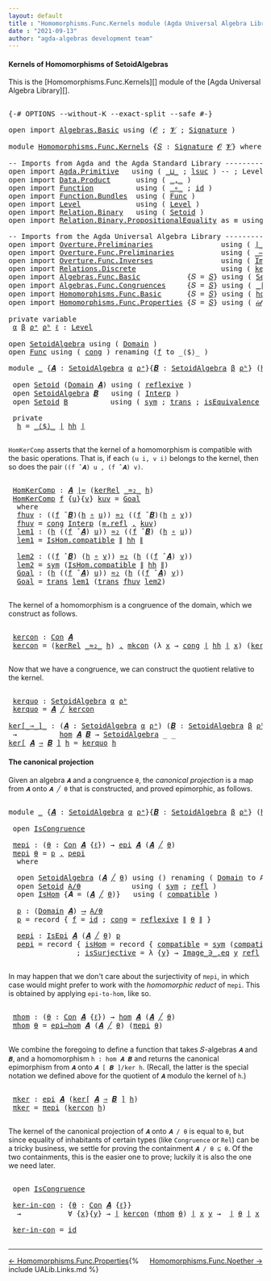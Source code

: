 ```yaml
---
layout: default
title : "Homomorphisms.Func.Kernels module (Agda Universal Algebra Library)"
date : "2021-09-13"
author: "agda-algebras development team"
---
```


#### <a id="kernels-of-homomorphisms-of-setoidalgebras">Kernels of Homomorphisms of SetoidAlgebras</a>

This is the [Homomorphisms.Func.Kernels][] module of the [Agda Universal Algebra Library][].

<pre class="Agda">

<a id="376" class="Symbol">{-#</a> <a id="380" class="Keyword">OPTIONS</a> <a id="388" class="Pragma">--without-K</a> <a id="400" class="Pragma">--exact-split</a> <a id="414" class="Pragma">--safe</a> <a id="421" class="Symbol">#-}</a>

<a id="426" class="Keyword">open</a> <a id="431" class="Keyword">import</a> <a id="438" href="Algebras.Basic.html" class="Module">Algebras.Basic</a> <a id="453" class="Keyword">using</a> <a id="459" class="Symbol">(</a><a id="460" href="Algebras.Basic.html#1130" class="Generalizable">𝓞</a> <a id="462" class="Symbol">;</a> <a id="464" href="Algebras.Basic.html#1132" class="Generalizable">𝓥</a> <a id="466" class="Symbol">;</a> <a id="468" href="Algebras.Basic.html#3858" class="Function">Signature</a> <a id="478" class="Symbol">)</a>

<a id="481" class="Keyword">module</a> <a id="488" href="Homomorphisms.Func.Kernels.html" class="Module">Homomorphisms.Func.Kernels</a> <a id="515" class="Symbol">{</a><a id="516" href="Homomorphisms.Func.Kernels.html#516" class="Bound">𝑆</a> <a id="518" class="Symbol">:</a> <a id="520" href="Algebras.Basic.html#3858" class="Function">Signature</a> <a id="530" href="Algebras.Basic.html#1130" class="Generalizable">𝓞</a> <a id="532" href="Algebras.Basic.html#1132" class="Generalizable">𝓥</a><a id="533" class="Symbol">}</a> <a id="535" class="Keyword">where</a>

<a id="542" class="Comment">-- Imports from Agda and the Agda Standard Library ------------------------------------------</a>
<a id="636" class="Keyword">open</a> <a id="641" class="Keyword">import</a> <a id="648" href="Agda.Primitive.html" class="Module">Agda.Primitive</a>   <a id="665" class="Keyword">using</a> <a id="671" class="Symbol">(</a> <a id="673" href="Agda.Primitive.html#810" class="Primitive Operator">_⊔_</a> <a id="677" class="Symbol">;</a> <a id="679" href="Agda.Primitive.html#780" class="Primitive">lsuc</a> <a id="684" class="Symbol">)</a> <a id="686" class="Comment">-- ; Level ) renaming ( Set to Type ; lzero to ℓ₀ )</a>
<a id="738" class="Keyword">open</a> <a id="743" class="Keyword">import</a> <a id="750" href="Data.Product.html" class="Module">Data.Product</a>      <a id="768" class="Keyword">using</a> <a id="774" class="Symbol">(</a> <a id="776" href="Agda.Builtin.Sigma.html#236" class="InductiveConstructor Operator">_,_</a> <a id="780" class="Symbol">)</a>
<a id="782" class="Keyword">open</a> <a id="787" class="Keyword">import</a> <a id="794" href="Function.html" class="Module">Function</a>          <a id="812" class="Keyword">using</a> <a id="818" class="Symbol">(</a> <a id="820" href="Function.Base.html#1031" class="Function Operator">_∘_</a> <a id="824" class="Symbol">;</a> <a id="826" href="Function.Base.html#615" class="Function">id</a> <a id="829" class="Symbol">)</a>
<a id="831" class="Keyword">open</a> <a id="836" class="Keyword">import</a> <a id="843" href="Function.Bundles.html" class="Module">Function.Bundles</a>  <a id="861" class="Keyword">using</a> <a id="867" class="Symbol">(</a> <a id="869" href="Function.Bundles.html#1868" class="Record">Func</a> <a id="874" class="Symbol">)</a>
<a id="876" class="Keyword">open</a> <a id="881" class="Keyword">import</a> <a id="888" href="Level.html" class="Module">Level</a>             <a id="906" class="Keyword">using</a> <a id="912" class="Symbol">(</a> <a id="914" href="Agda.Primitive.html#597" class="Postulate">Level</a> <a id="920" class="Symbol">)</a>
<a id="922" class="Keyword">open</a> <a id="927" class="Keyword">import</a> <a id="934" href="Relation.Binary.html" class="Module">Relation.Binary</a>   <a id="952" class="Keyword">using</a> <a id="958" class="Symbol">(</a> <a id="960" href="Relation.Binary.Bundles.html#1009" class="Record">Setoid</a> <a id="967" class="Symbol">)</a>
<a id="969" class="Keyword">open</a> <a id="974" class="Keyword">import</a> <a id="981" href="Relation.Binary.PropositionalEquality.html" class="Module">Relation.Binary.PropositionalEquality</a> <a id="1019" class="Symbol">as</a> <a id="1022" class="Module">≡</a> <a id="1024" class="Keyword">using</a> <a id="1030" class="Symbol">()</a>

<a id="1034" class="Comment">-- Imports from the Agda Universal Algebra Library ------------------------------------------</a>
<a id="1128" class="Keyword">open</a> <a id="1133" class="Keyword">import</a> <a id="1140" href="Overture.Preliminaries.html" class="Module">Overture.Preliminaries</a>                <a id="1178" class="Keyword">using</a> <a id="1184" class="Symbol">(</a> <a id="1186" href="Overture.Preliminaries.html#4382" class="Function Operator">∣_∣</a> <a id="1190" class="Symbol">;</a> <a id="1192" href="Overture.Preliminaries.html#4420" class="Function Operator">∥_∥</a> <a id="1196" class="Symbol">)</a>
<a id="1198" class="Keyword">open</a> <a id="1203" class="Keyword">import</a> <a id="1210" href="Overture.Func.Preliminaries.html" class="Module">Overture.Func.Preliminaries</a>           <a id="1248" class="Keyword">using</a> <a id="1254" class="Symbol">(</a> <a id="1256" href="Overture.Func.Preliminaries.html#789" class="Function Operator">_⟶_</a> <a id="1260" class="Symbol">)</a>
<a id="1262" class="Keyword">open</a> <a id="1267" class="Keyword">import</a> <a id="1274" href="Overture.Func.Inverses.html" class="Module">Overture.Func.Inverses</a>                <a id="1312" class="Keyword">using</a> <a id="1318" class="Symbol">(</a> <a id="1320" href="Overture.Func.Inverses.html#1756" class="Datatype Operator">Image_∋_</a> <a id="1329" class="Symbol">)</a>
<a id="1331" class="Keyword">open</a> <a id="1336" class="Keyword">import</a> <a id="1343" href="Relations.Discrete.html" class="Module">Relations.Discrete</a>                    <a id="1381" class="Keyword">using</a> <a id="1387" class="Symbol">(</a> <a id="1389" href="Relations.Discrete.html#3930" class="Function">kerRel</a> <a id="1396" class="Symbol">;</a> <a id="1398" href="Relations.Discrete.html#4143" class="Function">kerRelOfEquiv</a> <a id="1412" class="Symbol">)</a>
<a id="1414" class="Keyword">open</a> <a id="1419" class="Keyword">import</a> <a id="1426" href="Algebras.Func.Basic.html" class="Module">Algebras.Func.Basic</a>           <a id="1456" class="Symbol">{</a><a id="1457" class="Argument">𝑆</a> <a id="1459" class="Symbol">=</a> <a id="1461" href="Homomorphisms.Func.Kernels.html#516" class="Bound">𝑆</a><a id="1462" class="Symbol">}</a> <a id="1464" class="Keyword">using</a> <a id="1470" class="Symbol">(</a> <a id="1472" href="Algebras.Func.Basic.html#2874" class="Record">SetoidAlgebra</a> <a id="1486" class="Symbol">;</a> <a id="1488" href="Algebras.Func.Basic.html#4076" class="Function Operator">_̂_</a> <a id="1492" class="Symbol">;</a> <a id="1494" href="Algebras.Func.Basic.html#1171" class="Function">ov</a> <a id="1497" class="Symbol">)</a>
<a id="1499" class="Keyword">open</a> <a id="1504" class="Keyword">import</a> <a id="1511" href="Algebras.Func.Congruences.html" class="Module">Algebras.Func.Congruences</a>     <a id="1541" class="Symbol">{</a><a id="1542" class="Argument">𝑆</a> <a id="1544" class="Symbol">=</a> <a id="1546" href="Homomorphisms.Func.Kernels.html#516" class="Bound">𝑆</a><a id="1547" class="Symbol">}</a> <a id="1549" class="Keyword">using</a> <a id="1555" class="Symbol">(</a> <a id="1557" href="Algebras.Func.Congruences.html#1911" class="Function Operator">_∣≈_</a> <a id="1562" class="Symbol">;</a> <a id="1564" href="Algebras.Func.Congruences.html#3354" class="Function">Con</a> <a id="1568" class="Symbol">;</a> <a id="1570" href="Algebras.Func.Congruences.html#3119" class="InductiveConstructor">mkcon</a> <a id="1576" class="Symbol">;</a> <a id="1578" href="Algebras.Func.Congruences.html#4401" class="Function Operator">_╱_</a> <a id="1582" class="Symbol">;</a> <a id="1584" href="Algebras.Func.Congruences.html#3036" class="Record">IsCongruence</a> <a id="1597" class="Symbol">)</a>
<a id="1599" class="Keyword">open</a> <a id="1604" class="Keyword">import</a> <a id="1611" href="Homomorphisms.Func.Basic.html" class="Module">Homomorphisms.Func.Basic</a>      <a id="1641" class="Symbol">{</a><a id="1642" class="Argument">𝑆</a> <a id="1644" class="Symbol">=</a> <a id="1646" href="Homomorphisms.Func.Kernels.html#516" class="Bound">𝑆</a><a id="1647" class="Symbol">}</a> <a id="1649" class="Keyword">using</a> <a id="1655" class="Symbol">(</a> <a id="1657" href="Homomorphisms.Func.Basic.html#2112" class="Function">hom</a> <a id="1661" class="Symbol">;</a> <a id="1663" href="Homomorphisms.Func.Basic.html#2016" class="Record">IsHom</a> <a id="1669" class="Symbol">;</a> <a id="1671" href="Homomorphisms.Func.Basic.html#2737" class="Function">epi</a> <a id="1675" class="Symbol">;</a> <a id="1677" href="Homomorphisms.Func.Basic.html#2575" class="Record">IsEpi</a> <a id="1683" class="Symbol">;</a> <a id="1685" href="Homomorphisms.Func.Basic.html#2799" class="Function">epi→hom</a> <a id="1693" class="Symbol">)</a>
<a id="1695" class="Keyword">open</a> <a id="1700" class="Keyword">import</a> <a id="1707" href="Homomorphisms.Func.Properties.html" class="Module">Homomorphisms.Func.Properties</a> <a id="1737" class="Symbol">{</a><a id="1738" class="Argument">𝑆</a> <a id="1740" class="Symbol">=</a> <a id="1742" href="Homomorphisms.Func.Kernels.html#516" class="Bound">𝑆</a><a id="1743" class="Symbol">}</a> <a id="1745" class="Keyword">using</a> <a id="1751" class="Symbol">(</a> <a id="1753" href="Homomorphisms.Func.Properties.html#3822" class="Function">𝒾𝒹</a> <a id="1756" class="Symbol">)</a>

<a id="1759" class="Keyword">private</a> <a id="1767" class="Keyword">variable</a>
 <a id="1777" href="Homomorphisms.Func.Kernels.html#1777" class="Generalizable">α</a> <a id="1779" href="Homomorphisms.Func.Kernels.html#1779" class="Generalizable">β</a> <a id="1781" href="Homomorphisms.Func.Kernels.html#1781" class="Generalizable">ρᵃ</a> <a id="1784" href="Homomorphisms.Func.Kernels.html#1784" class="Generalizable">ρᵇ</a> <a id="1787" href="Homomorphisms.Func.Kernels.html#1787" class="Generalizable">ℓ</a> <a id="1789" class="Symbol">:</a> <a id="1791" href="Agda.Primitive.html#597" class="Postulate">Level</a>

<a id="1798" class="Keyword">open</a> <a id="1803" href="Algebras.Func.Basic.html#2874" class="Module">SetoidAlgebra</a> <a id="1817" class="Keyword">using</a> <a id="1823" class="Symbol">(</a> <a id="1825" href="Algebras.Func.Basic.html#2937" class="Field">Domain</a> <a id="1832" class="Symbol">)</a>
<a id="1834" class="Keyword">open</a> <a id="1839" href="Function.Bundles.html#1868" class="Module">Func</a> <a id="1844" class="Keyword">using</a> <a id="1850" class="Symbol">(</a> <a id="1852" href="Function.Bundles.html#1938" class="Field">cong</a> <a id="1857" class="Symbol">)</a> <a id="1859" class="Keyword">renaming</a> <a id="1868" class="Symbol">(</a><a id="1869" href="Function.Bundles.html#1919" class="Field">f</a> <a id="1871" class="Symbol">to</a> <a id="1874" class="Field">_⟨$⟩_</a> <a id="1880" class="Symbol">)</a>

<a id="1883" class="Keyword">module</a> <a id="1890" href="Homomorphisms.Func.Kernels.html#1890" class="Module">_</a> <a id="1892" class="Symbol">{</a><a id="1893" href="Homomorphisms.Func.Kernels.html#1893" class="Bound">𝑨</a> <a id="1895" class="Symbol">:</a> <a id="1897" href="Algebras.Func.Basic.html#2874" class="Record">SetoidAlgebra</a> <a id="1911" href="Homomorphisms.Func.Kernels.html#1777" class="Generalizable">α</a> <a id="1913" href="Homomorphisms.Func.Kernels.html#1781" class="Generalizable">ρᵃ</a><a id="1915" class="Symbol">}{</a><a id="1917" href="Homomorphisms.Func.Kernels.html#1917" class="Bound">𝑩</a> <a id="1919" class="Symbol">:</a> <a id="1921" href="Algebras.Func.Basic.html#2874" class="Record">SetoidAlgebra</a> <a id="1935" href="Homomorphisms.Func.Kernels.html#1779" class="Generalizable">β</a> <a id="1937" href="Homomorphisms.Func.Kernels.html#1784" class="Generalizable">ρᵇ</a><a id="1939" class="Symbol">}</a> <a id="1941" class="Symbol">(</a><a id="1942" href="Homomorphisms.Func.Kernels.html#1942" class="Bound">hh</a> <a id="1945" class="Symbol">:</a> <a id="1947" href="Homomorphisms.Func.Basic.html#2112" class="Function">hom</a> <a id="1951" href="Homomorphisms.Func.Kernels.html#1893" class="Bound">𝑨</a> <a id="1953" href="Homomorphisms.Func.Kernels.html#1917" class="Bound">𝑩</a><a id="1954" class="Symbol">)</a> <a id="1956" class="Keyword">where</a>

 <a id="1964" class="Keyword">open</a> <a id="1969" href="Relation.Binary.Bundles.html#1009" class="Module">Setoid</a> <a id="1976" class="Symbol">(</a><a id="1977" href="Algebras.Func.Basic.html#2937" class="Field">Domain</a> <a id="1984" href="Homomorphisms.Func.Kernels.html#1893" class="Bound">𝑨</a><a id="1985" class="Symbol">)</a> <a id="1987" class="Keyword">using</a> <a id="1993" class="Symbol">(</a> <a id="1995" href="Relation.Binary.Structures.html#1646" class="Function">reflexive</a> <a id="2005" class="Symbol">)</a>                   <a id="2025" class="Keyword">renaming</a> <a id="2034" class="Symbol">(</a> <a id="2036" href="Relation.Binary.Bundles.html#1098" class="Field Operator">_≈_</a> <a id="2040" class="Symbol">to</a> <a id="2043" class="Field Operator">_≈₁_</a> <a id="2048" class="Symbol">)</a>
 <a id="2051" class="Keyword">open</a> <a id="2056" href="Algebras.Func.Basic.html#2874" class="Module">SetoidAlgebra</a> <a id="2070" href="Homomorphisms.Func.Kernels.html#1917" class="Bound">𝑩</a>   <a id="2074" class="Keyword">using</a> <a id="2080" class="Symbol">(</a> <a id="2082" href="Algebras.Func.Basic.html#2959" class="Field">Interp</a> <a id="2089" class="Symbol">)</a>                      <a id="2112" class="Keyword">renaming</a> <a id="2121" class="Symbol">(</a><a id="2122" href="Algebras.Func.Basic.html#2937" class="Field">Domain</a> <a id="2129" class="Symbol">to</a> <a id="2132" class="Field">B</a> <a id="2134" class="Symbol">)</a>
 <a id="2137" class="Keyword">open</a> <a id="2142" href="Relation.Binary.Bundles.html#1009" class="Module">Setoid</a> <a id="2149" href="Homomorphisms.Func.Kernels.html#2132" class="Function">B</a>          <a id="2160" class="Keyword">using</a> <a id="2166" class="Symbol">(</a> <a id="2168" href="Relation.Binary.Structures.html#1594" class="Function">sym</a> <a id="2172" class="Symbol">;</a> <a id="2174" href="Relation.Binary.Structures.html#1620" class="Function">trans</a> <a id="2180" class="Symbol">;</a> <a id="2182" href="Relation.Binary.Bundles.html#1132" class="Field">isEquivalence</a> <a id="2196" class="Symbol">)</a> <a id="2198" class="Keyword">renaming</a> <a id="2207" class="Symbol">(</a> <a id="2209" href="Relation.Binary.Bundles.html#1098" class="Field Operator">_≈_</a> <a id="2213" class="Symbol">to</a> <a id="2216" class="Field Operator">_≈₂_</a> <a id="2221" class="Symbol">)</a>

 <a id="2225" class="Keyword">private</a>
  <a id="2235" href="Homomorphisms.Func.Kernels.html#2235" class="Function">h</a> <a id="2237" class="Symbol">=</a> <a id="2239" href="Homomorphisms.Func.Kernels.html#1874" class="Field Operator">_⟨$⟩_</a> <a id="2245" href="Overture.Preliminaries.html#4382" class="Function Operator">∣</a> <a id="2247" href="Homomorphisms.Func.Kernels.html#1942" class="Bound">hh</a> <a id="2250" href="Overture.Preliminaries.html#4382" class="Function Operator">∣</a>

</pre>

`HomKerComp` asserts that the kernel of a homomorphism is compatible with the basic operations.
That is, if each `(u i, v i)` belongs to the kernel, then so does the pair `((f ̂ 𝑨) u , (f ̂ 𝑨) v)`.

<pre class="Agda">

 <a id="2479" href="Homomorphisms.Func.Kernels.html#2479" class="Function">HomKerComp</a> <a id="2490" class="Symbol">:</a> <a id="2492" href="Homomorphisms.Func.Kernels.html#1893" class="Bound">𝑨</a> <a id="2494" href="Algebras.Func.Congruences.html#1911" class="Function Operator">∣≈</a> <a id="2497" class="Symbol">(</a><a id="2498" href="Relations.Discrete.html#3930" class="Function">kerRel</a> <a id="2505" href="Homomorphisms.Func.Kernels.html#2216" class="Function Operator">_≈₂_</a> <a id="2510" href="Homomorphisms.Func.Kernels.html#2235" class="Function">h</a><a id="2511" class="Symbol">)</a>
 <a id="2514" href="Homomorphisms.Func.Kernels.html#2479" class="Function">HomKerComp</a> <a id="2525" href="Homomorphisms.Func.Kernels.html#2525" class="Bound">f</a> <a id="2527" class="Symbol">{</a><a id="2528" href="Homomorphisms.Func.Kernels.html#2528" class="Bound">u</a><a id="2529" class="Symbol">}{</a><a id="2531" href="Homomorphisms.Func.Kernels.html#2531" class="Bound">v</a><a id="2532" class="Symbol">}</a> <a id="2534" href="Homomorphisms.Func.Kernels.html#2534" class="Bound">kuv</a> <a id="2538" class="Symbol">=</a> <a id="2540" href="Homomorphisms.Func.Kernels.html#2802" class="Function">Goal</a>
  <a id="2547" class="Keyword">where</a>
  <a id="2555" href="Homomorphisms.Func.Kernels.html#2555" class="Function">fhuv</a> <a id="2560" class="Symbol">:</a> <a id="2562" class="Symbol">((</a><a id="2564" href="Homomorphisms.Func.Kernels.html#2525" class="Bound">f</a> <a id="2566" href="Algebras.Func.Basic.html#4076" class="Function Operator">̂</a> <a id="2568" href="Homomorphisms.Func.Kernels.html#1917" class="Bound">𝑩</a><a id="2569" class="Symbol">)(</a><a id="2571" href="Homomorphisms.Func.Kernels.html#2235" class="Function">h</a> <a id="2573" href="Function.Base.html#1031" class="Function Operator">∘</a> <a id="2575" href="Homomorphisms.Func.Kernels.html#2528" class="Bound">u</a><a id="2576" class="Symbol">))</a> <a id="2579" href="Homomorphisms.Func.Kernels.html#2216" class="Function Operator">≈₂</a> <a id="2582" class="Symbol">((</a><a id="2584" href="Homomorphisms.Func.Kernels.html#2525" class="Bound">f</a> <a id="2586" href="Algebras.Func.Basic.html#4076" class="Function Operator">̂</a> <a id="2588" href="Homomorphisms.Func.Kernels.html#1917" class="Bound">𝑩</a><a id="2589" class="Symbol">)(</a><a id="2591" href="Homomorphisms.Func.Kernels.html#2235" class="Function">h</a> <a id="2593" href="Function.Base.html#1031" class="Function Operator">∘</a> <a id="2595" href="Homomorphisms.Func.Kernels.html#2531" class="Bound">v</a><a id="2596" class="Symbol">))</a>
  <a id="2601" href="Homomorphisms.Func.Kernels.html#2555" class="Function">fhuv</a> <a id="2606" class="Symbol">=</a> <a id="2608" href="Function.Bundles.html#1938" class="Field">cong</a> <a id="2613" href="Algebras.Func.Basic.html#2959" class="Function">Interp</a> <a id="2620" class="Symbol">(</a><a id="2621" href="Agda.Builtin.Equality.html#208" class="InductiveConstructor">≡.refl</a> <a id="2628" href="Agda.Builtin.Sigma.html#236" class="InductiveConstructor Operator">,</a> <a id="2630" href="Homomorphisms.Func.Kernels.html#2534" class="Bound">kuv</a><a id="2633" class="Symbol">)</a>
  <a id="2637" href="Homomorphisms.Func.Kernels.html#2637" class="Function">lem1</a> <a id="2642" class="Symbol">:</a> <a id="2644" class="Symbol">(</a><a id="2645" href="Homomorphisms.Func.Kernels.html#2235" class="Function">h</a> <a id="2647" class="Symbol">((</a><a id="2649" href="Homomorphisms.Func.Kernels.html#2525" class="Bound">f</a> <a id="2651" href="Algebras.Func.Basic.html#4076" class="Function Operator">̂</a> <a id="2653" href="Homomorphisms.Func.Kernels.html#1893" class="Bound">𝑨</a><a id="2654" class="Symbol">)</a> <a id="2656" href="Homomorphisms.Func.Kernels.html#2528" class="Bound">u</a><a id="2657" class="Symbol">))</a> <a id="2660" href="Homomorphisms.Func.Kernels.html#2216" class="Function Operator">≈₂</a> <a id="2663" class="Symbol">((</a><a id="2665" href="Homomorphisms.Func.Kernels.html#2525" class="Bound">f</a> <a id="2667" href="Algebras.Func.Basic.html#4076" class="Function Operator">̂</a> <a id="2669" href="Homomorphisms.Func.Kernels.html#1917" class="Bound">𝑩</a><a id="2670" class="Symbol">)</a> <a id="2672" class="Symbol">(</a><a id="2673" href="Homomorphisms.Func.Kernels.html#2235" class="Function">h</a> <a id="2675" href="Function.Base.html#1031" class="Function Operator">∘</a> <a id="2677" href="Homomorphisms.Func.Kernels.html#2528" class="Bound">u</a><a id="2678" class="Symbol">))</a>
  <a id="2683" href="Homomorphisms.Func.Kernels.html#2637" class="Function">lem1</a> <a id="2688" class="Symbol">=</a> <a id="2690" href="Homomorphisms.Func.Basic.html#2080" class="Field">IsHom.compatible</a> <a id="2707" href="Overture.Preliminaries.html#4420" class="Function Operator">∥</a> <a id="2709" href="Homomorphisms.Func.Kernels.html#1942" class="Bound">hh</a> <a id="2712" href="Overture.Preliminaries.html#4420" class="Function Operator">∥</a>

  <a id="2717" href="Homomorphisms.Func.Kernels.html#2717" class="Function">lem2</a> <a id="2722" class="Symbol">:</a> <a id="2724" class="Symbol">((</a><a id="2726" href="Homomorphisms.Func.Kernels.html#2525" class="Bound">f</a> <a id="2728" href="Algebras.Func.Basic.html#4076" class="Function Operator">̂</a> <a id="2730" href="Homomorphisms.Func.Kernels.html#1917" class="Bound">𝑩</a><a id="2731" class="Symbol">)</a> <a id="2733" class="Symbol">(</a><a id="2734" href="Homomorphisms.Func.Kernels.html#2235" class="Function">h</a> <a id="2736" href="Function.Base.html#1031" class="Function Operator">∘</a> <a id="2738" href="Homomorphisms.Func.Kernels.html#2531" class="Bound">v</a><a id="2739" class="Symbol">))</a> <a id="2742" href="Homomorphisms.Func.Kernels.html#2216" class="Function Operator">≈₂</a> <a id="2745" class="Symbol">(</a><a id="2746" href="Homomorphisms.Func.Kernels.html#2235" class="Function">h</a> <a id="2748" class="Symbol">((</a><a id="2750" href="Homomorphisms.Func.Kernels.html#2525" class="Bound">f</a> <a id="2752" href="Algebras.Func.Basic.html#4076" class="Function Operator">̂</a> <a id="2754" href="Homomorphisms.Func.Kernels.html#1893" class="Bound">𝑨</a><a id="2755" class="Symbol">)</a> <a id="2757" href="Homomorphisms.Func.Kernels.html#2531" class="Bound">v</a><a id="2758" class="Symbol">))</a>
  <a id="2763" href="Homomorphisms.Func.Kernels.html#2717" class="Function">lem2</a> <a id="2768" class="Symbol">=</a> <a id="2770" href="Relation.Binary.Structures.html#1594" class="Function">sym</a> <a id="2774" class="Symbol">(</a><a id="2775" href="Homomorphisms.Func.Basic.html#2080" class="Field">IsHom.compatible</a> <a id="2792" href="Overture.Preliminaries.html#4420" class="Function Operator">∥</a> <a id="2794" href="Homomorphisms.Func.Kernels.html#1942" class="Bound">hh</a> <a id="2797" href="Overture.Preliminaries.html#4420" class="Function Operator">∥</a><a id="2798" class="Symbol">)</a>
  <a id="2802" href="Homomorphisms.Func.Kernels.html#2802" class="Function">Goal</a> <a id="2807" class="Symbol">:</a> <a id="2809" class="Symbol">(</a><a id="2810" href="Homomorphisms.Func.Kernels.html#2235" class="Function">h</a> <a id="2812" class="Symbol">((</a><a id="2814" href="Homomorphisms.Func.Kernels.html#2525" class="Bound">f</a> <a id="2816" href="Algebras.Func.Basic.html#4076" class="Function Operator">̂</a> <a id="2818" href="Homomorphisms.Func.Kernels.html#1893" class="Bound">𝑨</a><a id="2819" class="Symbol">)</a> <a id="2821" href="Homomorphisms.Func.Kernels.html#2528" class="Bound">u</a><a id="2822" class="Symbol">))</a> <a id="2825" href="Homomorphisms.Func.Kernels.html#2216" class="Function Operator">≈₂</a> <a id="2828" class="Symbol">(</a><a id="2829" href="Homomorphisms.Func.Kernels.html#2235" class="Function">h</a> <a id="2831" class="Symbol">((</a><a id="2833" href="Homomorphisms.Func.Kernels.html#2525" class="Bound">f</a> <a id="2835" href="Algebras.Func.Basic.html#4076" class="Function Operator">̂</a> <a id="2837" href="Homomorphisms.Func.Kernels.html#1893" class="Bound">𝑨</a><a id="2838" class="Symbol">)</a> <a id="2840" href="Homomorphisms.Func.Kernels.html#2531" class="Bound">v</a><a id="2841" class="Symbol">))</a>
  <a id="2846" href="Homomorphisms.Func.Kernels.html#2802" class="Function">Goal</a> <a id="2851" class="Symbol">=</a> <a id="2853" href="Relation.Binary.Structures.html#1620" class="Function">trans</a> <a id="2859" href="Homomorphisms.Func.Kernels.html#2637" class="Function">lem1</a> <a id="2864" class="Symbol">(</a><a id="2865" href="Relation.Binary.Structures.html#1620" class="Function">trans</a> <a id="2871" href="Homomorphisms.Func.Kernels.html#2555" class="Function">fhuv</a> <a id="2876" href="Homomorphisms.Func.Kernels.html#2717" class="Function">lem2</a><a id="2880" class="Symbol">)</a>

</pre>

The kernel of a homomorphism is a congruence of the domain, which we construct as follows.

<pre class="Agda">

 <a id="3002" href="Homomorphisms.Func.Kernels.html#3002" class="Function">kercon</a> <a id="3009" class="Symbol">:</a> <a id="3011" href="Algebras.Func.Congruences.html#3354" class="Function">Con</a> <a id="3015" href="Homomorphisms.Func.Kernels.html#1893" class="Bound">𝑨</a>
 <a id="3018" href="Homomorphisms.Func.Kernels.html#3002" class="Function">kercon</a> <a id="3025" class="Symbol">=</a> <a id="3027" class="Symbol">(</a><a id="3028" href="Relations.Discrete.html#3930" class="Function">kerRel</a> <a id="3035" href="Homomorphisms.Func.Kernels.html#2216" class="Function Operator">_≈₂_</a> <a id="3040" href="Homomorphisms.Func.Kernels.html#2235" class="Function">h</a><a id="3041" class="Symbol">)</a> <a id="3043" href="Agda.Builtin.Sigma.html#236" class="InductiveConstructor Operator">,</a> <a id="3045" href="Algebras.Func.Congruences.html#3119" class="InductiveConstructor">mkcon</a> <a id="3051" class="Symbol">(λ</a> <a id="3054" href="Homomorphisms.Func.Kernels.html#3054" class="Bound">x</a> <a id="3056" class="Symbol">→</a> <a id="3058" href="Function.Bundles.html#1938" class="Field">cong</a> <a id="3063" href="Overture.Preliminaries.html#4382" class="Function Operator">∣</a> <a id="3065" href="Homomorphisms.Func.Kernels.html#1942" class="Bound">hh</a> <a id="3068" href="Overture.Preliminaries.html#4382" class="Function Operator">∣</a> <a id="3070" href="Homomorphisms.Func.Kernels.html#3054" class="Bound">x</a><a id="3071" class="Symbol">)</a> <a id="3073" class="Symbol">(</a><a id="3074" href="Relations.Discrete.html#4143" class="Function">kerRelOfEquiv</a> <a id="3088" href="Relation.Binary.Bundles.html#1132" class="Function">isEquivalence</a> <a id="3102" href="Homomorphisms.Func.Kernels.html#2235" class="Function">h</a><a id="3103" class="Symbol">)</a> <a id="3105" class="Symbol">(</a><a id="3106" href="Homomorphisms.Func.Kernels.html#2479" class="Function">HomKerComp</a><a id="3116" class="Symbol">)</a>

</pre>

Now that we have a congruence, we can construct the quotient relative to the kernel.

<pre class="Agda">

 <a id="3232" href="Homomorphisms.Func.Kernels.html#3232" class="Function">kerquo</a> <a id="3239" class="Symbol">:</a> <a id="3241" href="Algebras.Func.Basic.html#2874" class="Record">SetoidAlgebra</a> <a id="3255" href="Homomorphisms.Func.Kernels.html#1911" class="Bound">α</a> <a id="3257" href="Homomorphisms.Func.Kernels.html#1937" class="Bound">ρᵇ</a>
 <a id="3261" href="Homomorphisms.Func.Kernels.html#3232" class="Function">kerquo</a> <a id="3268" class="Symbol">=</a> <a id="3270" href="Homomorphisms.Func.Kernels.html#1893" class="Bound">𝑨</a> <a id="3272" href="Algebras.Func.Congruences.html#4401" class="Function Operator">╱</a> <a id="3274" href="Homomorphisms.Func.Kernels.html#3002" class="Function">kercon</a>

<a id="ker[_⇒_]_"></a><a id="3282" href="Homomorphisms.Func.Kernels.html#3282" class="Function Operator">ker[_⇒_]_</a> <a id="3292" class="Symbol">:</a> <a id="3294" class="Symbol">(</a><a id="3295" href="Homomorphisms.Func.Kernels.html#3295" class="Bound">𝑨</a> <a id="3297" class="Symbol">:</a> <a id="3299" href="Algebras.Func.Basic.html#2874" class="Record">SetoidAlgebra</a> <a id="3313" href="Homomorphisms.Func.Kernels.html#1777" class="Generalizable">α</a> <a id="3315" href="Homomorphisms.Func.Kernels.html#1781" class="Generalizable">ρᵃ</a><a id="3317" class="Symbol">)</a> <a id="3319" class="Symbol">(</a><a id="3320" href="Homomorphisms.Func.Kernels.html#3320" class="Bound">𝑩</a> <a id="3322" class="Symbol">:</a> <a id="3324" href="Algebras.Func.Basic.html#2874" class="Record">SetoidAlgebra</a> <a id="3338" href="Homomorphisms.Func.Kernels.html#1779" class="Generalizable">β</a> <a id="3340" href="Homomorphisms.Func.Kernels.html#1784" class="Generalizable">ρᵇ</a><a id="3342" class="Symbol">)</a>
 <a id="3345" class="Symbol">→</a>          <a id="3356" href="Homomorphisms.Func.Basic.html#2112" class="Function">hom</a> <a id="3360" href="Homomorphisms.Func.Kernels.html#3295" class="Bound">𝑨</a> <a id="3362" href="Homomorphisms.Func.Kernels.html#3320" class="Bound">𝑩</a> <a id="3364" class="Symbol">→</a> <a id="3366" href="Algebras.Func.Basic.html#2874" class="Record">SetoidAlgebra</a> <a id="3380" class="Symbol">_</a> <a id="3382" class="Symbol">_</a>
<a id="3384" href="Homomorphisms.Func.Kernels.html#3282" class="Function Operator">ker[</a> <a id="3389" href="Homomorphisms.Func.Kernels.html#3389" class="Bound">𝑨</a> <a id="3391" href="Homomorphisms.Func.Kernels.html#3282" class="Function Operator">⇒</a> <a id="3393" href="Homomorphisms.Func.Kernels.html#3393" class="Bound">𝑩</a> <a id="3395" href="Homomorphisms.Func.Kernels.html#3282" class="Function Operator">]</a> <a id="3397" href="Homomorphisms.Func.Kernels.html#3397" class="Bound">h</a> <a id="3399" class="Symbol">=</a> <a id="3401" href="Homomorphisms.Func.Kernels.html#3232" class="Function">kerquo</a> <a id="3408" href="Homomorphisms.Func.Kernels.html#3397" class="Bound">h</a>
</pre>


#### <a id="the-canonical-projection">The canonical projection</a>

Given an algebra `𝑨` and a congruence `θ`, the *canonical projection* is a map from `𝑨` onto `𝑨 ╱ θ` that is constructed, and proved epimorphic, as follows.

<pre class="Agda">

<a id="3663" class="Keyword">module</a> <a id="3670" href="Homomorphisms.Func.Kernels.html#3670" class="Module">_</a> <a id="3672" class="Symbol">{</a><a id="3673" href="Homomorphisms.Func.Kernels.html#3673" class="Bound">𝑨</a> <a id="3675" class="Symbol">:</a> <a id="3677" href="Algebras.Func.Basic.html#2874" class="Record">SetoidAlgebra</a> <a id="3691" href="Homomorphisms.Func.Kernels.html#1777" class="Generalizable">α</a> <a id="3693" href="Homomorphisms.Func.Kernels.html#1781" class="Generalizable">ρᵃ</a><a id="3695" class="Symbol">}{</a><a id="3697" href="Homomorphisms.Func.Kernels.html#3697" class="Bound">𝑩</a> <a id="3699" class="Symbol">:</a> <a id="3701" href="Algebras.Func.Basic.html#2874" class="Record">SetoidAlgebra</a> <a id="3715" href="Homomorphisms.Func.Kernels.html#1779" class="Generalizable">β</a> <a id="3717" href="Homomorphisms.Func.Kernels.html#1784" class="Generalizable">ρᵇ</a><a id="3719" class="Symbol">}</a> <a id="3721" class="Symbol">(</a><a id="3722" href="Homomorphisms.Func.Kernels.html#3722" class="Bound">h</a> <a id="3724" class="Symbol">:</a> <a id="3726" href="Homomorphisms.Func.Basic.html#2112" class="Function">hom</a> <a id="3730" href="Homomorphisms.Func.Kernels.html#3673" class="Bound">𝑨</a> <a id="3732" href="Homomorphisms.Func.Kernels.html#3697" class="Bound">𝑩</a><a id="3733" class="Symbol">)</a> <a id="3735" class="Keyword">where</a>

 <a id="3743" class="Keyword">open</a> <a id="3748" href="Algebras.Func.Congruences.html#3036" class="Module">IsCongruence</a>

 <a id="3763" href="Homomorphisms.Func.Kernels.html#3763" class="Function">πepi</a> <a id="3768" class="Symbol">:</a> <a id="3770" class="Symbol">(</a><a id="3771" href="Homomorphisms.Func.Kernels.html#3771" class="Bound">θ</a> <a id="3773" class="Symbol">:</a> <a id="3775" href="Algebras.Func.Congruences.html#3354" class="Function">Con</a> <a id="3779" href="Homomorphisms.Func.Kernels.html#3673" class="Bound">𝑨</a> <a id="3781" class="Symbol">{</a><a id="3782" href="Homomorphisms.Func.Kernels.html#1787" class="Generalizable">ℓ</a><a id="3783" class="Symbol">})</a> <a id="3786" class="Symbol">→</a> <a id="3788" href="Homomorphisms.Func.Basic.html#2737" class="Function">epi</a> <a id="3792" href="Homomorphisms.Func.Kernels.html#3673" class="Bound">𝑨</a> <a id="3794" class="Symbol">(</a><a id="3795" href="Homomorphisms.Func.Kernels.html#3673" class="Bound">𝑨</a> <a id="3797" href="Algebras.Func.Congruences.html#4401" class="Function Operator">╱</a> <a id="3799" href="Homomorphisms.Func.Kernels.html#3771" class="Bound">θ</a><a id="3800" class="Symbol">)</a>
 <a id="3803" href="Homomorphisms.Func.Kernels.html#3763" class="Function">πepi</a> <a id="3808" href="Homomorphisms.Func.Kernels.html#3808" class="Bound">θ</a> <a id="3810" class="Symbol">=</a> <a id="3812" href="Homomorphisms.Func.Kernels.html#3998" class="Function">p</a> <a id="3814" href="Agda.Builtin.Sigma.html#236" class="InductiveConstructor Operator">,</a> <a id="3816" href="Homomorphisms.Func.Kernels.html#4071" class="Function">pepi</a>
  <a id="3823" class="Keyword">where</a>

  <a id="3832" class="Keyword">open</a> <a id="3837" href="Algebras.Func.Basic.html#2874" class="Module">SetoidAlgebra</a> <a id="3851" class="Symbol">(</a><a id="3852" href="Homomorphisms.Func.Kernels.html#3673" class="Bound">𝑨</a> <a id="3854" href="Algebras.Func.Congruences.html#4401" class="Function Operator">╱</a> <a id="3856" href="Homomorphisms.Func.Kernels.html#3808" class="Bound">θ</a><a id="3857" class="Symbol">)</a> <a id="3859" class="Keyword">using</a> <a id="3865" class="Symbol">()</a> <a id="3868" class="Keyword">renaming</a> <a id="3877" class="Symbol">(</a> <a id="3879" href="Algebras.Func.Basic.html#2937" class="Field">Domain</a> <a id="3886" class="Symbol">to</a> <a id="3889" class="Field">A/θ</a> <a id="3893" class="Symbol">)</a>
  <a id="3897" class="Keyword">open</a> <a id="3902" href="Relation.Binary.Bundles.html#1009" class="Module">Setoid</a> <a id="3909" href="Homomorphisms.Func.Kernels.html#3889" class="Function">A/θ</a>            <a id="3924" class="Keyword">using</a> <a id="3930" class="Symbol">(</a> <a id="3932" href="Relation.Binary.Structures.html#1594" class="Function">sym</a> <a id="3936" class="Symbol">;</a> <a id="3938" href="Relation.Binary.Structures.html#1568" class="Function">refl</a> <a id="3943" class="Symbol">)</a>
  <a id="3947" class="Keyword">open</a> <a id="3952" href="Homomorphisms.Func.Basic.html#2016" class="Module">IsHom</a> <a id="3958" class="Symbol">{</a><a id="3959" class="Argument">𝑨</a> <a id="3961" class="Symbol">=</a> <a id="3963" class="Symbol">(</a><a id="3964" href="Homomorphisms.Func.Kernels.html#3673" class="Bound">𝑨</a> <a id="3966" href="Algebras.Func.Congruences.html#4401" class="Function Operator">╱</a> <a id="3968" href="Homomorphisms.Func.Kernels.html#3808" class="Bound">θ</a><a id="3969" class="Symbol">)}</a>   <a id="3974" class="Keyword">using</a> <a id="3980" class="Symbol">(</a> <a id="3982" href="Homomorphisms.Func.Basic.html#2080" class="Field">compatible</a> <a id="3993" class="Symbol">)</a>

  <a id="3998" href="Homomorphisms.Func.Kernels.html#3998" class="Function">p</a> <a id="4000" class="Symbol">:</a> <a id="4002" class="Symbol">(</a><a id="4003" href="Algebras.Func.Basic.html#2937" class="Field">Domain</a> <a id="4010" href="Homomorphisms.Func.Kernels.html#3673" class="Bound">𝑨</a><a id="4011" class="Symbol">)</a> <a id="4013" href="Overture.Func.Preliminaries.html#789" class="Function Operator">⟶</a> <a id="4015" href="Homomorphisms.Func.Kernels.html#3889" class="Function">A/θ</a>
  <a id="4021" href="Homomorphisms.Func.Kernels.html#3998" class="Function">p</a> <a id="4023" class="Symbol">=</a> <a id="4025" class="Keyword">record</a> <a id="4032" class="Symbol">{</a> <a id="4034" href="Function.Bundles.html#1919" class="Field">f</a> <a id="4036" class="Symbol">=</a> <a id="4038" href="Function.Base.html#615" class="Function">id</a> <a id="4041" class="Symbol">;</a> <a id="4043" href="Function.Bundles.html#1938" class="Field">cong</a> <a id="4048" class="Symbol">=</a> <a id="4050" href="Algebras.Func.Congruences.html#3139" class="Field">reflexive</a> <a id="4060" href="Overture.Preliminaries.html#4420" class="Function Operator">∥</a> <a id="4062" href="Homomorphisms.Func.Kernels.html#3808" class="Bound">θ</a> <a id="4064" href="Overture.Preliminaries.html#4420" class="Function Operator">∥</a> <a id="4066" class="Symbol">}</a>

  <a id="4071" href="Homomorphisms.Func.Kernels.html#4071" class="Function">pepi</a> <a id="4076" class="Symbol">:</a> <a id="4078" href="Homomorphisms.Func.Basic.html#2575" class="Record">IsEpi</a> <a id="4084" href="Homomorphisms.Func.Kernels.html#3673" class="Bound">𝑨</a> <a id="4086" class="Symbol">(</a><a id="4087" href="Homomorphisms.Func.Kernels.html#3673" class="Bound">𝑨</a> <a id="4089" href="Algebras.Func.Congruences.html#4401" class="Function Operator">╱</a> <a id="4091" href="Homomorphisms.Func.Kernels.html#3808" class="Bound">θ</a><a id="4092" class="Symbol">)</a> <a id="4094" href="Homomorphisms.Func.Kernels.html#3998" class="Function">p</a>
  <a id="4098" href="Homomorphisms.Func.Kernels.html#4071" class="Function">pepi</a> <a id="4103" class="Symbol">=</a> <a id="4105" class="Keyword">record</a> <a id="4112" class="Symbol">{</a> <a id="4114" href="Homomorphisms.Func.Basic.html#2643" class="Field">isHom</a> <a id="4120" class="Symbol">=</a> <a id="4122" class="Keyword">record</a> <a id="4129" class="Symbol">{</a> <a id="4131" href="Homomorphisms.Func.Basic.html#2080" class="Field">compatible</a> <a id="4142" class="Symbol">=</a> <a id="4144" href="Relation.Binary.Structures.html#1594" class="Function">sym</a> <a id="4148" class="Symbol">(</a><a id="4149" href="Homomorphisms.Func.Basic.html#2080" class="Field">compatible</a> <a id="4160" href="Overture.Preliminaries.html#4420" class="Function Operator">∥</a> <a id="4162" href="Homomorphisms.Func.Properties.html#3822" class="Function">𝒾𝒹</a> <a id="4165" href="Overture.Preliminaries.html#4420" class="Function Operator">∥</a><a id="4166" class="Symbol">)</a> <a id="4168" class="Symbol">}</a>
                <a id="4186" class="Symbol">;</a> <a id="4188" href="Homomorphisms.Func.Basic.html#2662" class="Field">isSurjective</a> <a id="4201" class="Symbol">=</a> <a id="4203" class="Symbol">λ</a> <a id="4205" class="Symbol">{</a><a id="4206" href="Homomorphisms.Func.Kernels.html#4206" class="Bound">y</a><a id="4207" class="Symbol">}</a> <a id="4209" class="Symbol">→</a> <a id="4211" href="Overture.Func.Inverses.html#1812" class="InductiveConstructor">Image_∋_.eq</a> <a id="4223" href="Homomorphisms.Func.Kernels.html#4206" class="Bound">y</a> <a id="4225" href="Relation.Binary.Structures.html#1568" class="Function">refl</a> <a id="4230" class="Symbol">}</a>
 
</pre>

In may happen that we don't care about the surjectivity of `πepi`, in which case would might prefer to work with the *homomorphic reduct* of `πepi`. This is obtained by applying `epi-to-hom`, like so.

<pre class="Agda">

 <a id="4463" href="Homomorphisms.Func.Kernels.html#4463" class="Function">πhom</a> <a id="4468" class="Symbol">:</a> <a id="4470" class="Symbol">(</a><a id="4471" href="Homomorphisms.Func.Kernels.html#4471" class="Bound">θ</a> <a id="4473" class="Symbol">:</a> <a id="4475" href="Algebras.Func.Congruences.html#3354" class="Function">Con</a> <a id="4479" href="Homomorphisms.Func.Kernels.html#3673" class="Bound">𝑨</a> <a id="4481" class="Symbol">{</a><a id="4482" href="Homomorphisms.Func.Kernels.html#1787" class="Generalizable">ℓ</a><a id="4483" class="Symbol">})</a> <a id="4486" class="Symbol">→</a> <a id="4488" href="Homomorphisms.Func.Basic.html#2112" class="Function">hom</a> <a id="4492" href="Homomorphisms.Func.Kernels.html#3673" class="Bound">𝑨</a> <a id="4494" class="Symbol">(</a><a id="4495" href="Homomorphisms.Func.Kernels.html#3673" class="Bound">𝑨</a> <a id="4497" href="Algebras.Func.Congruences.html#4401" class="Function Operator">╱</a> <a id="4499" href="Homomorphisms.Func.Kernels.html#4471" class="Bound">θ</a><a id="4500" class="Symbol">)</a>
 <a id="4503" href="Homomorphisms.Func.Kernels.html#4463" class="Function">πhom</a> <a id="4508" href="Homomorphisms.Func.Kernels.html#4508" class="Bound">θ</a> <a id="4510" class="Symbol">=</a> <a id="4512" href="Homomorphisms.Func.Basic.html#2799" class="Function">epi→hom</a> <a id="4520" href="Homomorphisms.Func.Kernels.html#3673" class="Bound">𝑨</a> <a id="4522" class="Symbol">(</a><a id="4523" href="Homomorphisms.Func.Kernels.html#3673" class="Bound">𝑨</a> <a id="4525" href="Algebras.Func.Congruences.html#4401" class="Function Operator">╱</a> <a id="4527" href="Homomorphisms.Func.Kernels.html#4508" class="Bound">θ</a><a id="4528" class="Symbol">)</a> <a id="4530" class="Symbol">(</a><a id="4531" href="Homomorphisms.Func.Kernels.html#3763" class="Function">πepi</a> <a id="4536" href="Homomorphisms.Func.Kernels.html#4508" class="Bound">θ</a><a id="4537" class="Symbol">)</a>

</pre>


We combine the foregoing to define a function that takes 𝑆-algebras `𝑨` and `𝑩`, and a homomorphism `h : hom 𝑨 𝑩` and returns the canonical epimorphism from `𝑨` onto `𝑨 [ 𝑩 ]/ker h`. (Recall, the latter is the special notation we defined above for the quotient of `𝑨` modulo the kernel of `h`.)

<pre class="Agda">

 <a id="4864" href="Homomorphisms.Func.Kernels.html#4864" class="Function">πker</a> <a id="4869" class="Symbol">:</a> <a id="4871" href="Homomorphisms.Func.Basic.html#2737" class="Function">epi</a> <a id="4875" href="Homomorphisms.Func.Kernels.html#3673" class="Bound">𝑨</a> <a id="4877" class="Symbol">(</a><a id="4878" href="Homomorphisms.Func.Kernels.html#3282" class="Function Operator">ker[</a> <a id="4883" href="Homomorphisms.Func.Kernels.html#3673" class="Bound">𝑨</a> <a id="4885" href="Homomorphisms.Func.Kernels.html#3282" class="Function Operator">⇒</a> <a id="4887" href="Homomorphisms.Func.Kernels.html#3697" class="Bound">𝑩</a> <a id="4889" href="Homomorphisms.Func.Kernels.html#3282" class="Function Operator">]</a> <a id="4891" href="Homomorphisms.Func.Kernels.html#3722" class="Bound">h</a><a id="4892" class="Symbol">)</a>
 <a id="4895" href="Homomorphisms.Func.Kernels.html#4864" class="Function">πker</a> <a id="4900" class="Symbol">=</a> <a id="4902" href="Homomorphisms.Func.Kernels.html#3763" class="Function">πepi</a> <a id="4907" class="Symbol">(</a><a id="4908" href="Homomorphisms.Func.Kernels.html#3002" class="Function">kercon</a> <a id="4915" href="Homomorphisms.Func.Kernels.html#3722" class="Bound">h</a><a id="4916" class="Symbol">)</a>

</pre>

The kernel of the canonical projection of `𝑨` onto `𝑨 / θ` is equal to `θ`, but since equality of inhabitants of certain types (like `Congruence` or `Rel`) can be a tricky business, we settle for proving the containment `𝑨 / θ ⊆ θ`. Of the two containments, this is the easier one to prove; luckily it is also the one we need later.

<pre class="Agda">

 <a id="5280" class="Keyword">open</a> <a id="5285" href="Algebras.Func.Congruences.html#3036" class="Module">IsCongruence</a>

 <a id="5300" href="Homomorphisms.Func.Kernels.html#5300" class="Function">ker-in-con</a> <a id="5311" class="Symbol">:</a> <a id="5313" class="Symbol">{</a><a id="5314" href="Homomorphisms.Func.Kernels.html#5314" class="Bound">θ</a> <a id="5316" class="Symbol">:</a> <a id="5318" href="Algebras.Func.Congruences.html#3354" class="Function">Con</a> <a id="5322" href="Homomorphisms.Func.Kernels.html#3673" class="Bound">𝑨</a> <a id="5324" class="Symbol">{</a><a id="5325" href="Homomorphisms.Func.Kernels.html#1787" class="Generalizable">ℓ</a><a id="5326" class="Symbol">}}</a>
  <a id="5331" class="Symbol">→</a>           <a id="5343" class="Symbol">∀</a> <a id="5345" class="Symbol">{</a><a id="5346" href="Homomorphisms.Func.Kernels.html#5346" class="Bound">x</a><a id="5347" class="Symbol">}{</a><a id="5349" href="Homomorphisms.Func.Kernels.html#5349" class="Bound">y</a><a id="5350" class="Symbol">}</a> <a id="5352" class="Symbol">→</a> <a id="5354" href="Overture.Preliminaries.html#4382" class="Function Operator">∣</a> <a id="5356" href="Homomorphisms.Func.Kernels.html#3002" class="Function">kercon</a> <a id="5363" class="Symbol">(</a><a id="5364" href="Homomorphisms.Func.Kernels.html#4463" class="Function">πhom</a> <a id="5369" href="Homomorphisms.Func.Kernels.html#5314" class="Bound">θ</a><a id="5370" class="Symbol">)</a> <a id="5372" href="Overture.Preliminaries.html#4382" class="Function Operator">∣</a> <a id="5374" href="Homomorphisms.Func.Kernels.html#5346" class="Bound">x</a> <a id="5376" href="Homomorphisms.Func.Kernels.html#5349" class="Bound">y</a> <a id="5378" class="Symbol">→</a>  <a id="5381" href="Overture.Preliminaries.html#4382" class="Function Operator">∣</a> <a id="5383" href="Homomorphisms.Func.Kernels.html#5314" class="Bound">θ</a> <a id="5385" href="Overture.Preliminaries.html#4382" class="Function Operator">∣</a> <a id="5387" href="Homomorphisms.Func.Kernels.html#5346" class="Bound">x</a> <a id="5389" href="Homomorphisms.Func.Kernels.html#5349" class="Bound">y</a>

 <a id="5393" href="Homomorphisms.Func.Kernels.html#5300" class="Function">ker-in-con</a> <a id="5404" class="Symbol">=</a> <a id="5406" href="Function.Base.html#615" class="Function">id</a>

</pre>

--------------------------------

<span style="float:left;">[← Homomorphisms.Func.Properties](Homomorphisms.Func.Properties.html)</span>
<span style="float:right;">[Homomorphisms.Func.Noether →](Homomorphisms.Func.Noether.html)</span>

{% include UALib.Links.md %}
